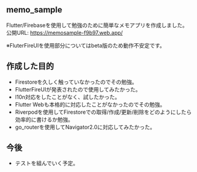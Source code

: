 ## memo_sample
Flutter/Firebaseを使用して勉強のために簡単なメモアプリを作成しました。  
公開URL: https://memosample-f9b97.web.app/  
  
※FluterFireUIを使用部分についてはbeta版のため動作不安定です。

## 作成した目的
- Firestoreを久しく触っていなかったのでその勉強。
- FlutterFireUIが発表されたので使用してみたかった。
- l10n対応をしたことがなく、試したかった。
- Flutter Webも本格的に対応したことがなかったのでその勉強。
- Riverpodを使用してFirestoreでの取得/作成/更新/削除をどのようにしたら効率的に書けるか勉強。
- go_routerを使用してNavigator2.0に対応してみたかった。

## 今後
- テストを組んでいく予定。
